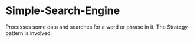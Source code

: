 # Simple-Search-Engine

Processes some data and searches for a word or phrase in it. The Strategy pattern is involved.
